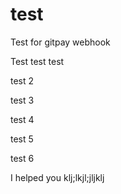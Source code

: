 # test
Test for gitpay webhook

Test test test

test 2

test 3

test 4

test 5

test 6

I helped you
 klj;lkjl;jljklj
